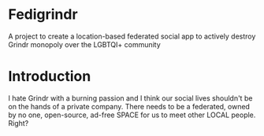 # Fedigrindr
A project to create a location-based federated social app to actively destroy Grindr monopoly over the LGBTQI+ community

# Introduction

I hate Grindr with a burning passion and I think our social lives shouldn't be on the hands of a private company. There needs to be a federated, owned by no one, open-source, ad-free SPACE for us to meet other LOCAL people. Right?

